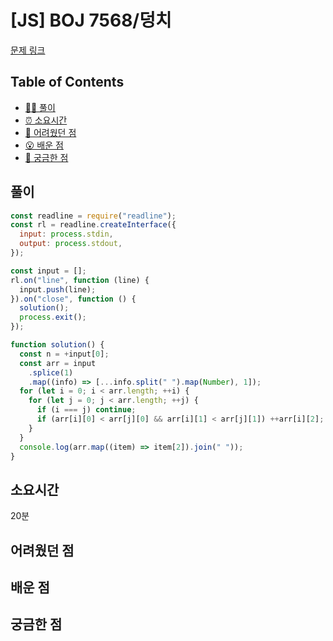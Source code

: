 # [JS] BOJ 7568/덩치

[문제 링크](https://www.acmicpc.net/problem/7568)

<!-- 제목으로 다음과 같은 내용으로 작성해주세요 ! -->
<!-- 📕 백준 : BOJ 문제번호/문제제목 e.g. BOJ 2577/숫자의 개수 -->
<!-- 📗 프로그래머스 : PRO 문제번호/문제제목 e.g. PRO 120812/최빈값 구하기 -->
<!-- 백준허브를 사용하시면 프로그래머스의 문제번호도 확인하실 수 있습니다 -->

## Table of Contents

- [✍🏻 풀이](#풀이)
- [⏰ 소요시간](#소요시간)
- [🫠 어려웠던 점](#어려웠던-점)
- [😮 배운 점](#배운-점)
- [🤔 궁금한 점](#궁금한-점)

## 풀이

<!-- ```옆에 사용하는 언어를 기입하세요 e.g. javascript, python -->

```javascript
const readline = require("readline");
const rl = readline.createInterface({
  input: process.stdin,
  output: process.stdout,
});

const input = [];
rl.on("line", function (line) {
  input.push(line);
}).on("close", function () {
  solution();
  process.exit();
});

function solution() {
  const n = +input[0];
  const arr = input
    .splice(1)
    .map((info) => [...info.split(" ").map(Number), 1]);
  for (let i = 0; i < arr.length; ++i) {
    for (let j = 0; j < arr.length; ++j) {
      if (i === j) continue;
      if (arr[i][0] < arr[j][0] && arr[i][1] < arr[j][1]) ++arr[i][2];
    }
  }
  console.log(arr.map((item) => item[2]).join(" "));
}
```

## 소요시간

20분

## 어려웠던 점

## 배운 점

## 궁금한 점
